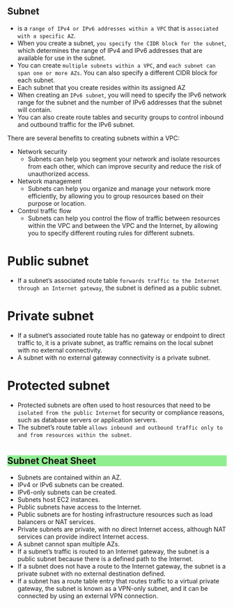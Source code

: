 Subnet
---

- is a `range of IPv4 or IPv6 addresses within a VPC` that is `associated with a specific AZ`.
- When you create a subnet, `you specify the CIDR block for the subnet`, which determines the range of IPv4 and IPv6 addresses that are available for use in the subnet.
- You can create `multiple subnets within a VPC`, and `each subnet can span one or more AZs`. You can also specify a different CIDR block for each subnet.
- Each subnet that you create resides within its assigned AZ
- When creating an `IPv6 subnet`, you will need to specify the IPv6 network range for the subnet and the number of IPv6 addresses that the subnet will contain.
- You can also create route tables and security groups to control inbound and outbound traffic for the IPv6 subnet.

There are several benefits to creating subnets within a VPC:

- Network security
  - Subnets can help you segment your network and isolate resources from each other, which can improve security and reduce the risk of unauthorized access.
- Network management
  - Subnets can help you organize and manage your network more efficiently, by allowing you to group resources based on their purpose or location.
- Control traffic flow
  - Subnets can help you control the flow of traffic between resources within the VPC and between the VPC and the Internet, by allowing you to specify different routing rules for different subnets.

# Public subnet

- If a subnet’s associated route table `forwards traffic to the Internet through an Internet gateway`, the subnet is defined as a public subnet.

# Private subnet

- If a subnet’s associated route table has no gateway or endpoint to direct traffic to, it is a private subnet, as traffic remains on the local subnet with no external connectivity.
- A subnet with no external gateway connectivity is a private subnet.

# Protected subnet

- Protected subnets are often used to host resources that need to be `isolated from the public Internet` for security or compliance reasons, such as database servers or application servers.
- The subnet’s route table `allows inbound and outbound traffic only to and from resources within the subnet`.

# <h2 style="background-color:lightgreen">Subnet Cheat Sheet</h2>

- Subnets are contained within an AZ.
- IPv4 or IPv6 subnets can be created.
- IPv6-only subnets can be created.
- Subnets host EC2 instances.
- Public subnets have access to the Internet.
- Public subnets are for hosting infrastructure resources such as load balancers or NAT services.
- Private subnets are private, with no direct Internet access, although NAT services can provide indirect Internet access.
- A subnet cannot span multiple AZs.
- If a subnet’s traffic is routed to an Internet gateway, the subnet is a public subnet because there is a defined path to the Internet.
- If a subnet does not have a route to the Internet gateway, the subnet is a private subnet with no external destination defined.
- If a subnet has a route table entry that routes traffic to a virtual private gateway, the subnet is known as a VPN-only subnet, and it can be connected by using an external VPN connection.

